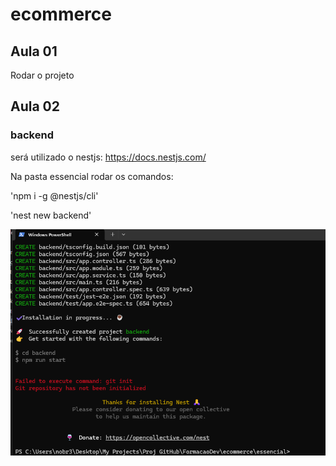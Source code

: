 # ecommerce

## Aula 01

Rodar o projeto 

## Aula 02

### backend

será utilizado o nestjs: https://docs.nestjs.com/

Na pasta essencial rodar os comandos: 

'npm i -g @nestjs/cli'

'nest new backend'

![alt text](image.png)
